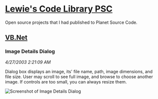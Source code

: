 # [Lewie's Code Library PSC](../../README.md)

Open source projects that I had published to Planet Source Code.

## [VB.Net](../README.md)

### Image Details Dialog

*4/27/2003 2:21:09 AM*

Dialog box displays an image, its' file name, path, image dimensions, and file size. User may scroll to see full image, and browse to choose another image. If controls are too small, you can always resize them.

![Screenshot of Image Details Dialog](/screenshot.jpg)



